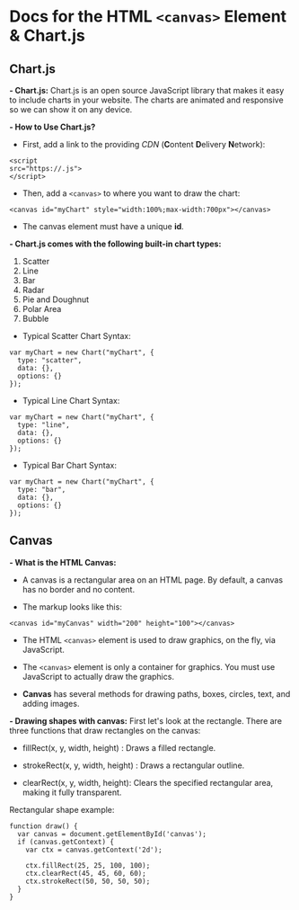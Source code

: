 # Docs for the HTML `<canvas>` Element & Chart\.js

## Chart.js

**- Chart.js:** Chart.js is an open source JavaScript library that makes it easy to include charts in your website. The charts are animated and responsive so we can show it on any device.

**- How to Use Chart.js?** 
* First, add a link to the providing *CDN* (**C**ontent **D**elivery **N**etwork):

```
<script
src="https://.js">
</script>
```


* Then, add a `<canvas>` to where you want to draw the chart:

```
<canvas id="myChart" style="width:100%;max-width:700px"></canvas>
```


* The canvas element must have a unique **id**.



**- Chart.js comes with the following built-in chart types:**

1. Scatter
2. Line
3. Bar
4. Radar
5. Pie and Doughnut
6. Polar Area
7. Bubble


* Typical Scatter Chart Syntax:


```
var myChart = new Chart("myChart", {
  type: "scatter",
  data: {},
  options: {}
});
```


* Typical Line Chart Syntax:

```
var myChart = new Chart("myChart", {
  type: "line",
  data: {},
  options: {}
});
```


* Typical Bar Chart Syntax:

```
var myChart = new Chart("myChart", {
  type: "bar",
  data: {},
  options: {}
});
```


## Canvas

**- What is the HTML Canvas:** 
* A canvas is a rectangular area on an HTML page. By default, a canvas has no border and no content.

* The markup looks like this:

```
<canvas id="myCanvas" width="200" height="100"></canvas>
```


* The HTML `<canvas>` element is used to draw graphics, on the fly, via JavaScript.

* The `<canvas>` element is only a container for graphics. You must use JavaScript to actually draw the graphics.

* **Canvas** has several methods for drawing paths, boxes, circles, text, and adding images.


**- Drawing shapes with canvas:** First let's look at the rectangle. There are three functions that draw rectangles on the canvas:

* fillRect(x, y, width, height) : Draws a filled rectangle.

* strokeRect(x, y, width, height) : Draws a rectangular outline.

* clearRect(x, y, width, height): Clears the specified rectangular area, making it fully transparent.

Rectangular shape example:

```
function draw() {
  var canvas = document.getElementById('canvas');
  if (canvas.getContext) {
    var ctx = canvas.getContext('2d');

    ctx.fillRect(25, 25, 100, 100);
    ctx.clearRect(45, 45, 60, 60);
    ctx.strokeRect(50, 50, 50, 50);
  }
}
```




